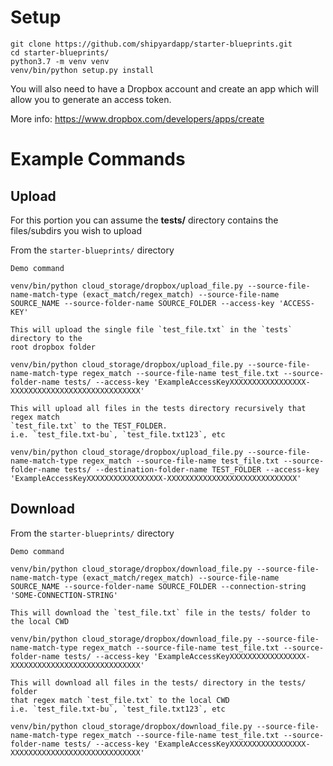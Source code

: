 # Setup

```
git clone https://github.com/shipyardapp/starter-blueprints.git
cd starter-blueprints/
python3.7 -m venv venv
venv/bin/python setup.py install
```


You will also need to have a Dropbox account and create an app which will allow
you to generate an access token.

More info: https://www.dropbox.com/developers/apps/create

# Example Commands
## Upload

For this portion you can assume the **tests/** directory contains the files/subdirs
you wish to upload

From the `starter-blueprints/` directory
```
Demo command

venv/bin/python cloud_storage/dropbox/upload_file.py --source-file-name-match-type (exact_match/regex_match) --source-file-name SOURCE_NAME --source-folder-name SOURCE_FOLDER --access-key 'ACCESS-KEY'

This will upload the single file `test_file.txt` in the `tests` directory to the 
root dropbox folder

venv/bin/python cloud_storage/dropbox/upload_file.py --source-file-name-match-type regex_match --source-file-name test_file.txt --source-folder-name tests/ --access-key 'ExampleAccessKeyXXXXXXXXXXXXXXXXX-XXXXXXXXXXXXXXXXXXXXXXXXXXXXX'

This will upload all files in the tests directory recursively that regex match
`test_file.txt` to the TEST_FOLDER.
i.e. `test_file.txt-bu`, `test_file.txt123`, etc

venv/bin/python cloud_storage/dropbox/upload_file.py --source-file-name-match-type regex_match --source-file-name test_file.txt --source-folder-name tests/ --destination-folder-name TEST_FOLDER --access-key 'ExampleAccessKeyXXXXXXXXXXXXXXXXX-XXXXXXXXXXXXXXXXXXXXXXXXXXXXX'

```

## Download

From the `starter-blueprints/` directory
```
Demo command

venv/bin/python cloud_storage/dropbox/download_file.py --source-file-name-match-type (exact_match/regex_match) --source-file-name SOURCE_NAME --source-folder-name SOURCE_FOLDER --connection-string 'SOME-CONNECTION-STRING'

This will download the `test_file.txt` file in the tests/ folder to
the local CWD

venv/bin/python cloud_storage/dropbox/download_file.py --source-file-name-match-type regex_match --source-file-name test_file.txt --source-folder-name tests/ --access-key 'ExampleAccessKeyXXXXXXXXXXXXXXXXX-XXXXXXXXXXXXXXXXXXXXXXXXXXXXX'

This will download all files in the tests/ directory in the tests/ folder
that regex match `test_file.txt` to the local CWD
i.e. `test_file.txt-bu`, `test_file.txt123`, etc

venv/bin/python cloud_storage/dropbox/download_file.py --source-file-name-match-type regex_match --source-file-name test_file.txt --source-folder-name tests/ --access-key 'ExampleAccessKeyXXXXXXXXXXXXXXXXX-XXXXXXXXXXXXXXXXXXXXXXXXXXXXX'

```

